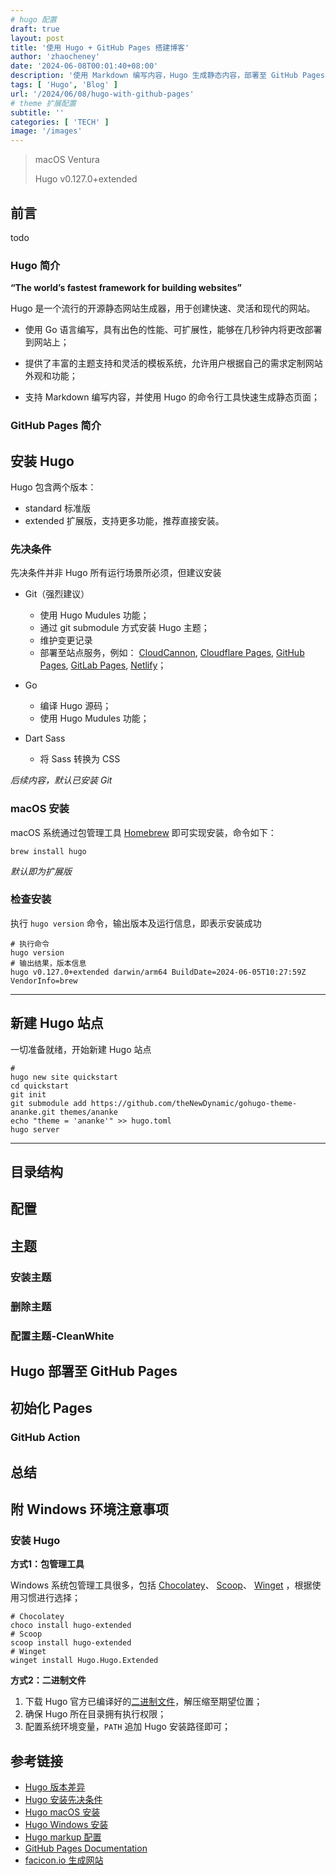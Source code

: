```yaml
---
# hugo 配置
draft: true
layout: post
title: '使用 Hugo + GitHub Pages 搭建博客'
author: 'zhaocheney'
date: '2024-06-08T00:01:40+08:00'
description: '使用 Markdown 编写内容，Hugo 生成静态内容，部署至 GitHub Pages，完成搭建自己的博客'
tags: [ 'Hugo', 'Blog' ]
url: '/2024/06/08/hugo-with-github-pages'
# theme 扩展配置
subtitle: ''
categories: [ 'TECH' ]
image: '/images'
---
```


> macOS Ventura
>
> Hugo v0.127.0+extended

## 前言

todo

### Hugo 简介

**“The world’s fastest framework for building websites”**

Hugo 是一个流行的开源静态网站生成器，用于创建快速、灵活和现代的网站。

- 使用 Go 语言编写，具有出色的性能、可扩展性，能够在几秒钟内将更改部署到网站上；

- 提供了丰富的主题支持和灵活的模板系统，允许用户根据自己的需求定制网站外观和功能；

- 支持 Markdown 编写内容，并使用 Hugo 的命令行工具快速生成静态页面；

### GitHub Pages 简介



## 安装 Hugo

Hugo 包含两个版本：

- standard 标准版
- extended 扩展版，支持更多功能，推荐直接安装。

### 先决条件

先决条件并非 Hugo 所有运行场景所必须，但建议安装

- Git（强烈建议）
    - 使用 Hugo Mudules 功能；
    - 通过 git submodule 方式安装 Hugo 主题；
    - 维护变更记录
    - 部署至站点服务，例如： [CloudCannon](https://cloudcannon.com/), [Cloudflare Pages](https://pages.cloudflare.com/), [GitHub Pages](https://pages.github.com/), [GitLab Pages](https://docs.gitlab.com/ee/user/project/pages/), [Netlify](https://www.netlify.com/)；
- Go
    - 编译 Hugo 源码；
    - 使用 Hugo Mudules 功能；

- Dart Sass
    - 将 Sass 转换为 CSS

*后续内容，默认已安装 Git*

### macOS 安装

macOS 系统通过包管理工具 [Homebrew](https://brew.sh/) 即可实现安装，命令如下：

```shell
brew install hugo
```

*默认即为扩展版*

### 检查安装

执行 `hugo version` 命令，输出版本及运行信息，即表示安装成功

```shell
# 执行命令
hugo version
# 输出结果，版本信息
hugo v0.127.0+extended darwin/arm64 BuildDate=2024-06-05T10:27:59Z VendorInfo=brew
```

------

## 新建 Hugo 站点

一切准备就绪，开始新建 Hugo 站点



```shell
# 
hugo new site quickstart
cd quickstart
git init
git submodule add https://github.com/theNewDynamic/gohugo-theme-ananke.git themes/ananke
echo "theme = 'ananke'" >> hugo.toml
hugo server
```











------

## 目录结构

## 配置

## 主题

### 安装主题

### 删除主题

### 配置主题-CleanWhite



## 

### 

## Hugo 部署至 GitHub Pages

## 初始化 Pages

### GitHub Action





## 总结



## 附 Windows 环境注意事项

### 安装 Hugo

**方式1：包管理工具**

Windows
系统包管理工具很多，包括 [Chocolatey](https://chocolatey.org/)、 [Scoop](https://scoop.sh/)、 [Winget](https://learn.microsoft.com/en-us/windows/package-manager/)
，根据使用习惯进行选择；

```shell
# Chocolatey
choco install hugo-extended
# Scoop
scoop install hugo-extended
# Winget
winget install Hugo.Hugo.Extended
```

**方式2：二进制文件**

1. 下载 Hugo 官方已编译好的[二进制文件](https://github.com/gohugoio/hugo/releases/latest)，解压缩至期望位置；
2. 确保 Hugo 所在目录拥有执行权限；
3. 配置系统环境变量，`PATH` 追加 Hugo 安装路径即可；





## 参考链接

- [Hugo 版本差异](https://gohugo.io/installation/macos/#editions)
- [Hugo 安装先决条件](https://gohugo.io/installation/macos/#prerequisites)
- [Hugo macOS 安装](https://gohugo.io/installation/macos/)
- [Hugo Windows 安装](https://gohugo.io/installation/windows/)
- [Hugo markup 配置](https://gohugo.io/getting-started/configuration-markup/)
- [GitHub Pages Documentation](https://pages.github.com/)
- [facicon.io 生成网站](https://favicon.io/)